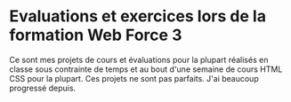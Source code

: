 # Evaluations et exercices lors de la formation Web Force 3

Ce sont mes projets de cours et évaluations pour la plupart réalisés en classe sous contrainte de temps et au bout d'une semaine de cours HTML CSS pour la plupart.
Ces projets ne sont pas parfaits. J'ai beaucoup progressé depuis.
